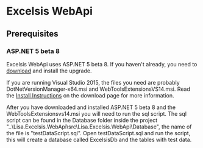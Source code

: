 
Excelsis WebApi
==========

Prerequisites
-------------

### ASP.NET 5 beta 8
Excelsis WebApi uses ASP.NET 5 beta 8. If you haven't already, you need to [download](https://www.microsoft.com/en-us/download/details.aspx?id=49442) and install the upgrade. 

If you are running Visual Studio 2015, the files you need are probably DotNetVersionManager-x64.msi and WebToolsExtensionsVS14.msi. Read the [Install Instructions](https://www.microsoft.com/en-us/download/details.aspx?id=49442&fa43d42b-25b5-4a42-fe9b-1634f450f5ee=True) on the download page for more information.

After you have downloaded and installed ASP.NET 5 beta 8 and the WebToolsExtensionsvs14.msi you will need to run the sql script.
The sql script can be found in the Database folder inside the project "..\Lisa.Excelsis.WebApi\src\Lisa.Excelsis.WebApi\Database", the name of the file is "testDataScript.sql". 
Open testDataScript.sql and run the script, this will create a database called ExcelsisDb and the tables with test data.
